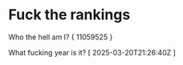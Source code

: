 # Fuck the rankings

Who the hell am I?
{ 11059525 }

What fucking year is it?
[ 2025-03-20T21:26:40Z ]
